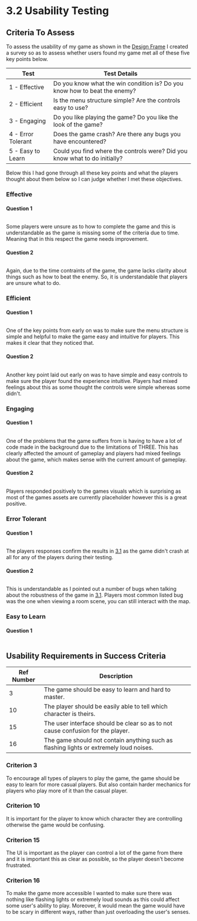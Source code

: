 # 3.2 Usability Testing

## Criteria To Assess

To assess the usability of my game as shown in the [Design Frame](../2-design-and-development/systems-diagram.md#usability-features) I created a survey so as to assess whether users found my game met all of these five key points below.

| Test               | Test Details                                                               |
| ------------------ | -------------------------------------------------------------------------- |
| 1 - Effective      | Do you know what the win condition is? Do you know how to beat the enemy?  |
| 2 - Efficient      | Is the menu structure simple? Are the controls easy to use?                |
| 3 - Engaging       | Do you like playing the game? Do you like the look of the game?            |
| 4 - Error Tolerant | Does the game crash? Are there any bugs you have encountered?              |
| 5 - Easy to Learn  | Could you find where the controls were? Did you know what to do initially? |

Below this I had gone through all these key points and what the players thought about them below so I can judge whether I met these objectives.

### Effective

#### Question 1

<figure><img src="https://lh6.googleusercontent.com/bdAXs51aUfYaGAjTH9nmAkJhS03LN1NRM75Qds1qtqVqhiJQ9Jne5wu2znNWC__4wy3UuQKskNmjBC4ZpeaKzuGZq8ENb2bLsjobgMjGNihnRLuVhC4OnuFcPFMIsfMzxlAm-5gld8gaLRj2jfmBwGTF05K2STWO7XoT_WtTnP91LpFa7kAZi3Qfbg" alt=""><figcaption></figcaption></figure>

Some players were unsure as to how to complete the game and this is understandable as the game is missing some of the criteria due to time. Meaning that in this respect the game needs improvement.

#### Question 2

<figure><img src="https://lh4.googleusercontent.com/cm1ng_62WzZA3I9f4gtJqujQTfFmCnA_prw1nQx_DI3FfHhViYSYDhYwAheQ0CDYG8_PLEM9iKUhTBtz7rEs_imNw9eS67dwWfPkmHFECkm-Pdrn4W4qUJSuGIY4Zs6Be8iX8bCwYpg6pX9KyUG2GA4pv75kvtCk9cD4pkt-69oWfukvkxHFS7-i1w" alt=""><figcaption></figcaption></figure>

Again, due to the time contraints of the game, the game lacks clarity about things such as how to beat the enemy. So, it is understandable that players are unsure what to do.

### Efficient

#### Question 1

<figure><img src="https://lh6.googleusercontent.com/gY2zTtpkIbJ9hmzS8weyOUiHnjELlwfMCtwK9-TSUx1xkifpWvZXVFLXq5JZyHKWZHtrDvIpHZL92c3ck2zdTWfRdjxLaX9vCfJYjfFnmqFsKgKMKKOWWt-O8QQW3vFRBpY_oFjPBaEUCr421UnvFXoR-YkM4BdXvef_EgZ1kaxhuc2scV6OoSpETg" alt=""><figcaption></figcaption></figure>

One of the key points from early on was to make sure the menu structure is simple and helpful to make the game easy and intuitive for players. This makes it clear that they noticed that.

#### Question 2

<figure><img src="https://lh3.googleusercontent.com/oXf5XzMdmSgWXsBJVBuVwQOt8xxXZeTEKtJzCy_6sy2bA0CKMuDWruuA55rEKojchZZC6-5Ku6txdakx89w3rqRj2EDU-JFiNFhuYY7BWIy2K2Um_67gR3qrCB3AQAtb_L7-S1yQeQYNpWa4yQrDe_yiuFQ2NIHvocHXzfCzjRPrWHLem4qgSurEAA" alt=""><figcaption></figcaption></figure>

Another key point laid out early on was to have simple and easy controls to make sure the player found the experience intuitive. Players had mixed feelings about this as some thought the controls were simple whereas some didn't.

### Engaging

#### Question 1

<figure><img src="https://lh5.googleusercontent.com/zxF1RTl9ZRGvBLkVPpJxVuGyWYBPAu_BdCftoNWA7SraK2SIfiKXI_FPqBBaRf6-Xzjlu-exMhal9CMLdUxKO39Gi-EuAIA4SMiTd-NGz6cdIn6bLn4YfJmYs2flrJA71Zegvz7SCeffhLAxlG-gkfl858kkh6O7wad2JFw44RLJrkm0ZCxpHmqtXw" alt=""><figcaption></figcaption></figure>

One of the problems that the game suffers from is having to have a lot of code made in the background due to the limitations of THREE. This has clearly affected the amount of gameplay and players had mixed feelings about the game, which makes sense with the current amount of gameplay.

#### Question 2

<figure><img src="https://lh4.googleusercontent.com/OU4pb_4wh1nSn8if7BIyPfJ72ETjC02kPwhkQJCw1tK5rJpqs-vz_2dz8EaEADeKsQmuUTLZrCAi2SnAg3-ZKMXYgQ2YDam--lJGp-9zDfy19ImGZq-XLJEDoYsBp2LpP8b442X3qT2nRUyKtEb3K8gGksy8nDO81PFx1i_g1C2gnFh-id1HqK3CPQ" alt=""><figcaption></figcaption></figure>

Players responded positively to the games visuals which is surprising as most of the games assets are currently placeholder however this is a great positive.

### Error Tolerant

#### Question 1

<figure><img src="https://lh6.googleusercontent.com/I2prL417zT0slIEc1ZZNYZF2lHz7msPGharg6PkH9JSZH8K8OAo-diQ_W7yN2lUxv8p0scAyvk00EBQGL_EVFKPe7ZC3p7bFN4L1UcGEnLf2TragW_uR6Av1P1YBGYiteQOeYh2_eEVf2naqA4osJmmp0K2FHH-flAvysJE3JWH4CZuT5LLRqBqdRA" alt=""><figcaption></figcaption></figure>

The players responses confirm the results in [3.1](3.1-robustness.md) as the game didn't crash at all for any of the players during their testing.

#### Question 2

<figure><img src="https://lh3.googleusercontent.com/k2FTKr5RnfyW5epO0sHguKnnINpS0YjA8z-sI96ULCtReibJoZn13Pda7aQipIhJdBtnqpKNTdZo6jyRdA0jd55xfEl7S3pb3O_U2Jjuvfuqo3R733sFfpUPmgsjvZZNfc6p4MtzzethbLzbykMKe-2CLCq2kWYDFG_qzwWyJtJ8G1mRAQzrvHQu6A" alt=""><figcaption></figcaption></figure>

This is understandable as I pointed out a number of bugs when talking about the robustness of the game in [3.1](3.1-robustness.md). Players most common listed bug was the one when viewing a room scene, you can still interact with the map.

### Easy to Learn

#### Question 1

<figure><img src="https://lh3.googleusercontent.com/aTb2dS8UCdmmuN0aER3pQqaFT1zM73XGSzPvGvp-FLCwsFV-21abq2jMw8PM1z9HMioWoj5CgjHQAvuhOAnwhkkVpvoc6MRPgvlHgw8yx0RAYZSPraB06eDcM1yoA2-PNLr59H49pptALxhfvn7vJD-LxsE6y4unM95oSYa1t-DPQ5uCp8s9kNSLzw" alt=""><figcaption></figcaption></figure>



## Usability Requirements in Success Criteria

| Ref Number | Description                                                                            |
| ---------- | -------------------------------------------------------------------------------------- |
| 3          | The game should be easy to learn and hard to master.                                   |
| 10         | The player should be easily able to tell which character is theirs.                    |
| 15         | The user interface should be clear so as to not cause confusion for the player.        |
| 16         | The game should not contain anything such as flashing lights or extremely loud noises. |

### Criterion 3

To encourage all types of players to play the game, the game should be easy to learn for more casual players. But also contain harder mechanics for players who play more of it than the casual player.

### Criterion 10

It is important for the player to know which character they are controlling otherwise the game would be confusing.

### Criterion 15

The UI is important as the player can control a lot of the game from there and it is important this as clear as possible, so the player doesn't become frustrated.

### Criterion 16

To make the game more accessible I wanted to make sure there was nothing like flashing lights or extremely loud sounds as this could affect some user's ability to play. Moreover, it would mean the game would have to be scary in different ways, rather than just overloading the user's senses.
